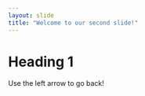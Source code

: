 ```yaml
---
layout: slide
title: "Welcome to our second slide!"
---
```

# Heading 1
Use the left arrow to go back!
